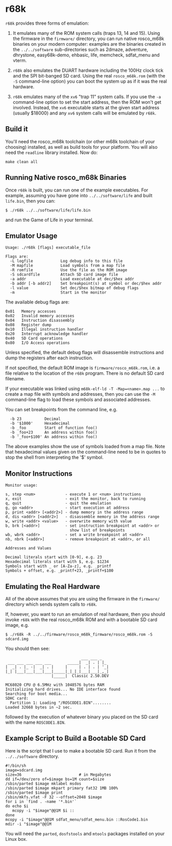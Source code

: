 # r68k

`r68k` provides three forms of emulation:

1. It emulates many of the ROM system calls (traps 13, 14 and 15).
   Using the firmware in the `firmware/` directory, you can run
   native rosco_m68k binaries on your modern computer: examples
   are the binaries created in the `../../software` sub-directories
   such as 2dmaze, adventure, dhrystone, easy68k-demo, ehbasic, life,
   memcheck, sdfat_menu and vterm.

2. `r68k` also emulates the DUART hardware including the 100Hz clock
   tick and the SPI bit-banged SD card. Using the real `rosco_m68k.rom`
   (with the `-S` command-line option) you can boot the system up as if
   it was the real hardware.

3. `r68k` emulates many of the `xv6` "trap 11" system calls. If you
   use the `-a` command-line option to set the start address, then
   the ROM won't get involved. Instead, the `xv6` executable starts
   at the given start address (usually $18000) and any `xv6` system
   calls will be emulated by `r68k`.

## Build it

You'll need the rosco_m68k toolchain (or other m68k toolchain of
your choosing) installed, as well as build tools for your platform.
You will also need the `readline` library installed. Now do:

```
make clean all
```

## Running Native rosco_m68k Binaries

Once `r68k` is built, you can run one of the example executables. For
example, assuming you have gone into `../../software/life` and built
`life.bin`, then you can:

```
$ ./r68k ../../software/life/life.bin
```

and run the Game of Life in your terminal.

## Emulator Usage

```
Usage: ./r68k [flags] executable_file

Flags are:
  -L logfile            Log debug info to this file
  -M mapfile            Load symbols from a map file
  -R romfile            Use the file as the ROM image
  -S sdcardfile         Attach SD card image file
  -a addr               Load executable at dec/$hex addr 
  -b addr [-b addr2]    Set breakpoint(s) at symbol or dec/$hex addr
  -l value              Set dec/$hex bitmap of debug flags
  -m                    Start in the monitor
```

The available debug flags are:

```
0x01   Memory accesses
0x02   Invalid memory accesses
0x04   Instruction disassembly
0x08   Register dump
0x10   Illegal instruction handler
0x20   Interrupt acknowledge handler
0x40   SD Card operations
0x80   I/O Access operations
```

Unless specified, the default debug flags will disassemble instructions and
dump the registers after each instruction.

If not specified, the default ROM image is `firmware/rosco_m68k.rom`,
i.e. a file relative to the location of the `r68k` program.
There is no default SD card filename.

If your executable was linked using `m68k-elf-ld -T -Map=<name>.map ...`
to create a map file with symbols and addresses, then you can use the
`-M` command-line flag to load these symbols and associated addresses.

You can set breakpoints from the command line, e.g.

```
  -b 23          Decimal
  -b '$1000'     Hexadecimal
  -b _foo        Start of function foo()
  -b _foo+23     An address within foo()
  -b '_foo+$100' An address within foo()
```

The above examples show the use of symbols loaded from a map file.
Note that hexadecimal values given on the command-line need to be in
quotes to stop the shell from interpreting the '$' symbol.

## Monitor Instructions

```
Monitor usage:

s, step <num>             - execute 1 or <num> instructions
x, exit                   - exit the monitor, back to running
q, quit                   - quit the emulation
g, go <addr>              - start execution at address
p, print <addr> [<addr2>] - dump memory in the address range
d, dis <addr> [<addr2>]   - disassemble memory in the address range
w, write <addr> <value>   - overwrite memory with value
b, brk [<addr>]           - set instruction breakpoint at <addr> or
                            show list of breakpoints
wb, wbrk <addr>           - set a write breakpoint at <addr>
nb, nbrk [<addr>]         - remove breakpoint at <addr>, or all

Addresses and Values

Decimal literals start with [0-9], e.g. 23
Hexadecimal literals start with $, e.g. $1234
Symbols start with _ or [A-Za-z], e.g. _printf
Symbols + offset, e.g. _printf+23, _printf+$100
```

## Emulating the Real Hardware

All of the above assumes that you are using the firnware in the
`firmware/` directory which sends system calls to `r68k`.

If, however, you want to run an emulation of real hardware, then
you should invoke `r68k` with the real rosco_m68k ROM and with
a bootable SD card image, e.g.

```
$ ./r68k -R ../../firmware/rosco_m68k_firmware/rosco_m68k.rom -S sdcard.img
```

You should then see:

```
                                 ___ ___ _   
 ___ ___ ___ ___ ___       _____|  _| . | |_ 
|  _| . |_ -|  _| . |     |     | . | . | '_|
|_| |___|___|___|___|_____|_|_|_|___|___|_,_|
                    |_____|  Classic 2.50.DEV

MC68020 CPU @ 6.5MHz with 1048576 bytes RAM
Initializing hard drives... No IDE interface found
Searching for boot media...
SDHC card:
  Partition 1: Loading "/ROSCODE1.BIN"........
Loaded 32668 bytes in ~2 sec.
```

followed by the execution of whatever binary you placed on the SD card
with the name `ROSCODE1.BIN`.

## Example Script to Build a Bootable SD Card

Here is the script that I use to make a bootable SD card. Run it from
the `../../software` directory.

```
#!/bin/sh
image=sdcard.img
size=36                         # in Megabytes
dd if=/dev/zero of=$image bs=1M count=$size
/sbin/parted $image mklabel msdos
/sbin/parted $image mkpart primary fat32 1MB 100%
/sbin/parted $image print
/sbin/mkfs.vfat -F 32 --offset=2048 $image
for i in `find . -name '*.bin'`
do echo $i
   mcopy -i "$image"@@1M $i ::
done
mcopy -i "$image"@@1M sdfat_menu/sdfat_menu.bin ::RosCode1.bin
mdir -i "$image"@@1M
```

You will need the `parted`, `dosfstools` and `mtools` packages installed
on your Linux box.

